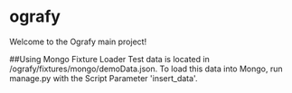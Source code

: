 # ografy

Welcome to the Ografy main project!


##Using Mongo Fixture Loader
Test data is located in /ografy/fixtures/mongo/demoData.json.  To load this data into Mongo, run manage.py with the Script Parameter 'insert_data'.

